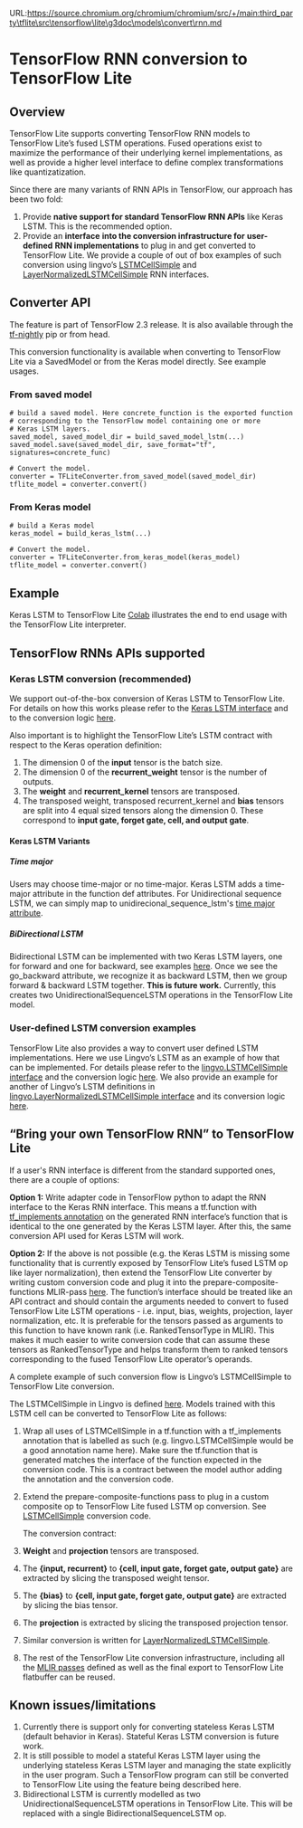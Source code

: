 URL:https://source.chromium.org/chromium/chromium/src/+/main:third_party\tflite\src\tensorflow\lite\g3doc\models\convert\rnn.md
# TensorFlow RNN conversion to TensorFlow Lite

## Overview

TensorFlow Lite supports converting TensorFlow RNN models to TensorFlow Lite’s
fused LSTM operations. Fused operations exist to maximize the performance of
their underlying kernel implementations, as well as provide a higher level
interface to define complex transformations like quantizatization.

Since there are many variants of RNN APIs in TensorFlow, our approach has been
two fold:

1.  Provide **native support for standard TensorFlow RNN APIs** like Keras LSTM.
    This is the recommended option.
1.  Provide an **interface** **into the conversion infrastructure for**
    **user-defined** **RNN implementations** to plug in and get converted to
    TensorFlow Lite. We provide a couple of out of box examples of such
    conversion using lingvo’s
    [LSTMCellSimple](https://github.com/tensorflow/tensorflow/blob/82abf0dbf316526cd718ae8cd7b11cfcb805805e/tensorflow/compiler/mlir/lite/transforms/prepare_composite_functions_tf.cc#L130)
    and
    [LayerNormalizedLSTMCellSimple](https://github.com/tensorflow/tensorflow/blob/c11d5d8881fd927165eeb09fd524a80ebaf009f2/tensorflow/compiler/mlir/lite/transforms/prepare_composite_functions_tf.cc#L137)
    RNN interfaces.

## Converter API

The feature is part of TensorFlow 2.3 release. It is also available through the
[tf-nightly](https://pypi.org/project/tf-nightly/) pip or from head.

This conversion functionality is available when converting to TensorFlow Lite
via a SavedModel or from the Keras model directly. See example usages.

### From saved model

<a id="from_saved_model"></a>

```
# build a saved model. Here concrete_function is the exported function
# corresponding to the TensorFlow model containing one or more
# Keras LSTM layers.
saved_model, saved_model_dir = build_saved_model_lstm(...)
saved_model.save(saved_model_dir, save_format="tf", signatures=concrete_func)

# Convert the model.
converter = TFLiteConverter.from_saved_model(saved_model_dir)
tflite_model = converter.convert()
```

### From Keras model

```
# build a Keras model
keras_model = build_keras_lstm(...)

# Convert the model.
converter = TFLiteConverter.from_keras_model(keras_model)
tflite_model = converter.convert()

```

## Example

Keras LSTM to TensorFlow Lite
[Colab](https://colab.research.google.com/github/tensorflow/tensorflow/blob/master/tensorflow/lite/examples/experimental_new_converter/Keras_LSTM_fusion_Codelab.ipynb)
illustrates the end to end usage with the TensorFlow Lite interpreter.

## TensorFlow RNNs APIs supported

<a id="rnn_apis"></a>

### Keras LSTM conversion (recommended)

We support out-of-the-box conversion of Keras LSTM to TensorFlow Lite. For
details on how this works please refer to the
[Keras LSTM interface](https://github.com/tensorflow/tensorflow/blob/35a3ab91b42503776f428bda574b74b9a99cd110/tensorflow/python/keras/layers/recurrent_v2.py#L1238)<span style="text-decoration:space;">
</span>and to the conversion logic
[here](https://github.com/tensorflow/tensorflow/blob/35a3ab91b42503776f428bda574b74b9a99cd110/tensorflow/compiler/mlir/lite/utils/lstm_utils.cc#L627).

Also important is to highlight the TensorFlow Lite’s LSTM contract with respect
to the Keras operation definition:

1.  The dimension 0 of the **input** tensor is the batch size.
1.  The dimension 0 of the **recurrent\_weight** tensor is the number of
    outputs.
1.  The **weight** and **recurrent\_kernel** tensors are transposed.
1.  The transposed weight, transposed recurrent\_kernel and **bias** tensors are
    split into 4 equal sized tensors along the dimension 0. These correspond to
    **input gate, forget gate, cell, and output gate**.


#### Keras LSTM Variants

##### Time major

Users may choose time-major or no time-major. Keras LSTM adds a time-major
attribute in the function def attributes. For Unidirectional sequence LSTM, we
can simply map to unidirecional\_sequence\_lstm's
[time major attribute](https://github.com/tensorflow/tensorflow/blob/35a3ab91b42503776f428bda574b74b9a99cd110/tensorflow/compiler/mlir/lite/ir/tfl_ops.td#L3902).

##### BiDirectional LSTM

Bidirectional LSTM can be implemented with two Keras LSTM layers, one for
forward and one for backward, see examples
[here](https://github.com/tensorflow/tensorflow/blob/35a3ab91b42503776f428bda574b74b9a99cd110/tensorflow/python/keras/layers/wrappers.py#L382).
Once we see the go\_backward attribute, we recognize it as backward LSTM, then
we group forward & backward LSTM together. **This is future work.** Currently,
this creates two UnidirectionalSequenceLSTM operations in the TensorFlow Lite
model.

### User-defined LSTM conversion examples

TensorFlow Lite also provides a way to convert user defined LSTM
implementations. Here we use Lingvo’s LSTM as an example of how that can be
implemented. For details please refer to the
[lingvo.LSTMCellSimple interface](https://github.com/tensorflow/lingvo/blob/91a4609dbc2579748a95110eda59c66d17c594c5/lingvo/core/rnn_cell.py#L228)
and the conversion logic
[here](https://github.com/tensorflow/tensorflow/blob/82abf0dbf316526cd718ae8cd7b11cfcb805805e/tensorflow/compiler/mlir/lite/transforms/prepare_composite_functions_tf.cc#L130).
We also provide an example for another of Lingvo’s LSTM definitions in
[lingvo.LayerNormalizedLSTMCellSimple interface](https://github.com/tensorflow/lingvo/blob/91a4609dbc2579748a95110eda59c66d17c594c5/lingvo/core/rnn_cell.py#L1173)
and its conversion logic
[here](https://github.com/tensorflow/tensorflow/blob/c11d5d8881fd927165eeb09fd524a80ebaf009f2/tensorflow/compiler/mlir/lite/transforms/prepare_composite_functions_tf.cc#L137).

## “Bring your own TensorFlow RNN” to TensorFlow Lite

If a user's RNN interface is different from the standard supported ones, there
are a couple of options:

**Option 1:** Write adapter code in TensorFlow python to adapt the RNN interface
to the Keras RNN interface. This means a tf.function with
[tf\_implements annotation](https://github.com/tensorflow/community/pull/113) on
the generated RNN interface’s function that is identical to the one generated by
the Keras LSTM layer. After this, the same conversion API used for Keras LSTM
will work.

**Option 2:** If the above is not possible (e.g. the Keras LSTM is missing some
functionality that is currently exposed by TensorFlow Lite’s fused LSTM op like
layer normalization), then extend the TensorFlow Lite converter by writing
custom conversion code and plug it into the prepare-composite-functions
MLIR-pass
[here](https://github.com/tensorflow/tensorflow/blob/c11d5d8881fd927165eeb09fd524a80ebaf009f2/tensorflow/compiler/mlir/lite/transforms/prepare_composite_functions_tf.cc#L115).
The function’s interface should be treated like an API contract and should
contain the arguments needed to convert to fused TensorFlow Lite LSTM
operations - i.e. input, bias, weights, projection, layer normalization, etc. It
is preferable for the tensors passed as arguments to this function to have known
rank (i.e. RankedTensorType in MLIR). This makes it much easier to write
conversion code that can assume these tensors as RankedTensorType and helps
transform them to ranked tensors corresponding to the fused TensorFlow Lite
operator’s operands.

A complete example of such conversion flow is Lingvo’s LSTMCellSimple to
TensorFlow Lite conversion.

The LSTMCellSimple in Lingvo is defined
[here](https://github.com/tensorflow/lingvo/blob/91a4609dbc2579748a95110eda59c66d17c594c5/lingvo/core/rnn_cell.py#L228).
Models trained with this LSTM cell can be converted to TensorFlow Lite as
follows:

1.  Wrap all uses of LSTMCellSimple in a tf.function with a tf\_implements
    annotation that is labelled as such (e.g. lingvo.LSTMCellSimple would be a
    good annotation name here). Make sure the tf.function that is generated
    matches the interface of the function expected in the conversion code. This
    is a contract between the model author adding the annotation and the
    conversion code.
1.  Extend the prepare-composite-functions pass to plug in a custom composite op
    to TensorFlow Lite fused LSTM op conversion. See
    [LSTMCellSimple](https://github.com/tensorflow/tensorflow/blob/82abf0dbf316526cd718ae8cd7b11cfcb805805e/tensorflow/compiler/mlir/lite/transforms/prepare_composite_functions_tf.cc#L130)
    conversion code.

    The conversion contract:

1.  **Weight** and **projection** tensors are transposed.

1.  The **{input, recurrent}** to **{cell, input gate, forget gate, output
    gate}** are extracted by slicing the transposed weight tensor.

1.  The **{bias}** to **{cell, input gate, forget gate, output gate}** are
    extracted by slicing the bias tensor.

1.  The **projection** is extracted by slicing the transposed projection tensor.

1.  Similar conversion is written for
    [LayerNormalizedLSTMCellSimple](https://github.com/tensorflow/tensorflow/blob/c11d5d8881fd927165eeb09fd524a80ebaf009f2/tensorflow/compiler/mlir/lite/transforms/prepare_composite_functions_tf.cc#L137).

1.  The rest of the TensorFlow Lite conversion infrastructure, including all the
    [MLIR passes](https://github.com/tensorflow/tensorflow/blob/35a3ab91b42503776f428bda574b74b9a99cd110/tensorflow/compiler/mlir/lite/tf_tfl_passes.cc#L57)
    defined as well as the final export to TensorFlow Lite flatbuffer can be
    reused.

## Known issues/limitations

1.  Currently there is support only for converting stateless Keras LSTM (default
    behavior in Keras). Stateful Keras LSTM conversion is future work.
1.  It is still possible to model a stateful Keras LSTM layer using the
    underlying stateless Keras LSTM layer and managing the state explicitly in
    the user program. Such a TensorFlow program can still be converted to
    TensorFlow Lite using the feature being described here.
1.  Bidirectional LSTM is currently modelled as two UnidirectionalSequenceLSTM
    operations in TensorFlow Lite. This will be replaced with a single
    BidirectionalSequenceLSTM op.

